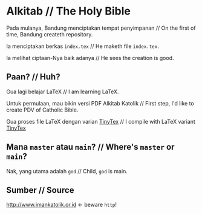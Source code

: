 # Alkitab // The Holy Bible

Pada mulanya, Bandung menciptakan tempat penyimpanan // On the first of time, Bandung createth repository.

Ia menciptakan berkas `index.tex` // He maketh file `index.tex`.

Ia melihat ciptaan-Nya baik adanya // He sees the creation is good.

## Paan? // Huh?

Gua lagi belajar LaTeX // I am learning LaTeX.

Untuk permulaan, mau bikin versi PDF Alkitab Katolik // First step, I'd like to create PDV of Catholic Bible.

Gua proses file LaTeX dengan varian [TinyTex][tt] // I compile with LaTeX variant [TinyTex][tt]

## Mana `master` atau `main`? // Where's `master` or `main`?

Nak, yang utama adalah `god` // Child, `god` is main.

## Sumber // Source

http://www.imankatolik.or.id ← beware `http`!

[tt]: https://yihui.org/tinytex/
